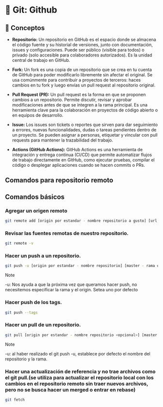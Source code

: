 # 📌 Git: Github

## 🧩 Conceptos

- **Repositorio:** Un repositorio en GitHub es el espacio donde se almacena el código fuente y su historial de versiones, junto con documentación, issues y configuraciones. Puede ser público (visible para todos) o privado (solo accesible para colaboradores autorizados). Es la unidad central de trabajo en GitHub.

- **Fork:** Un fork es una copia de un repositorio que se crea en tu cuenta de GitHub para poder modificarlo libremente sin afectar el original. Se usa comúnmente para contribuir a proyectos de terceros: haces cambios en tu fork y luego envías un pull request al repositorio original.

- **Pull Request (PR):** Un pull request es la forma en que se proponen cambios a un repositorio. Permite discutir, revisar y aprobar modificaciones antes de que se integren a la rama principal. Es una herramienta clave para la colaboración en proyectos de código abierto o en equipos de desarrollo.

- **Issue:** Los issues son tickets o reportes que sirven para dar seguimiento a errores, nuevas funcionalidades, dudas o tareas pendientes dentro de un proyecto. Se pueden asignar a personas, etiquetar y vincular con pull requests para mantener la trazabilidad del trabajo.

- **Actions (GitHub Actions):** GitHub Actions es una herramienta de integración y entrega continua (CI/CD) que permite automatizar flujos de trabajo directamente en GitHub, como ejecutar pruebas, compilar el código o desplegar aplicaciones cuando se hacen commits o PRs.

##  Comandos para repositorio remoto

## Comandos básicos

### Agregar un origen remoto
```bash
git remote add [origin por estandar - nombre repositorio a gusto] [url github]
```

### Revisar las fuentes remotas de nuestro repositorio.
```bash
git remote -v
```

### Hacer un push a un repositorio.
```bash
git push -u [origin por estandar - nombre repositorio] [master - rama que deseamos enviar]
```
> [!NOTE]
> -u: Nos ayuda a que la próxima vez que queramos hacer push, no necesitemos especificar la rama y el origin. Setea uno por defecto

### Hacer push de los tags.
```bash
git push --tags
```

### Hacer un pull de un repositorio.
```bash
git pull [origin por estandar - nombre repositorio <opcional>] [master - rama que deseamos recibir<opcional>]
```
> [!NOTE]
> -u: al haber realizado el git push -u, establece por defecto el nombre del repositorio y la rama.

### Hacer una actualización de referencia y no trae archivos como el git pull.(se utiliza para actualizar el repositorio local con los cambios en el repositorio remoto sin traer nuevos archivos, pero no se busca hacer un merged o entrar en rebase)
```bash
git fetch
```